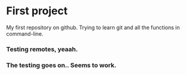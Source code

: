 # First project
My first repository on github. Trying to learn git and all the functions in command-line.

### Testing remotes, yeaah.
### The testing goes on.. Seems to work.
